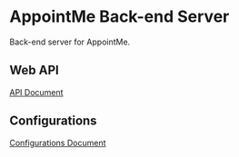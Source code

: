 # AppointMe Back-end Server

Back-end server for AppointMe.

## Web API

[API Document](doc/API.md)

## Configurations

[Configurations Document](doc/Configurations.md)
